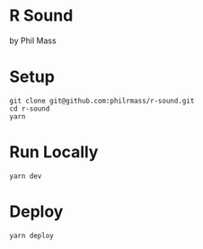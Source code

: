 # R Sound
by Phil Mass

# Setup
```
git clone git@github.com:philrmass/r-sound.git
cd r-sound
yarn
```

# Run Locally
```
yarn dev
```

# Deploy
```
yarn deploy
```
